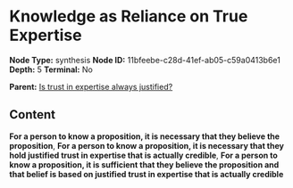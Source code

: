 # Knowledge as Reliance on True Expertise

**Node Type:** synthesis
**Node ID:** 11bfeebe-c28d-41ef-ab05-c59a0413b6e1
**Depth:** 5
**Terminal:** No

**Parent:** [Is trust in expertise always justified?](is-trust-in-expertise-always-justified-antithesis-204f257a-db0c-4dae-8e31-32d8e02b0d16.md)

## Content

**For a person to know a proposition, it is necessary that they believe the proposition**, **For a person to know a proposition, it is necessary that they hold justified trust in expertise that is actually credible**, **For a person to know a proposition, it is sufficient that they believe the proposition and that belief is based on justified trust in expertise that is actually credible**
